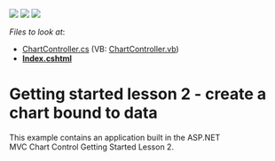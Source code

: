 <!-- default badges list -->
![](https://img.shields.io/endpoint?url=https://codecentral.devexpress.com/api/v1/VersionRange/128572360/14.2.3%2B)
[![](https://img.shields.io/badge/Open_in_DevExpress_Support_Center-FF7200?style=flat-square&logo=DevExpress&logoColor=white)](https://supportcenter.devexpress.com/ticket/details/T287970)
[![](https://img.shields.io/badge/📖_How_to_use_DevExpress_Examples-e9f6fc?style=flat-square)](https://docs.devexpress.com/GeneralInformation/403183)
<!-- default badges end -->
<!-- default file list -->
*Files to look at*:

* [ChartController.cs](./CS/ChartLesson2/Controllers/ChartController.cs) (VB: [ChartController.vb](./VB/ChartLesson2/Controllers/ChartController.vb))
* **[Index.cshtml](./CS/ChartLesson2/Views/Chart/Index.cshtml)**
<!-- default file list end -->
# Getting started lesson 2 - create a chart bound to data


This example contains an application built in the ASP.NET MVC Chart Control Getting Started Lesson 2.

<br/>


